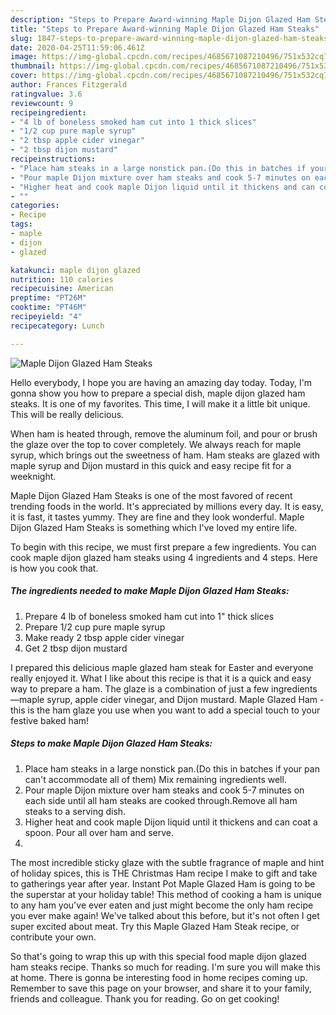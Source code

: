 ```yaml
---
description: "Steps to Prepare Award-winning Maple Dijon Glazed Ham Steaks"
title: "Steps to Prepare Award-winning Maple Dijon Glazed Ham Steaks"
slug: 1847-steps-to-prepare-award-winning-maple-dijon-glazed-ham-steaks
date: 2020-04-25T11:59:06.461Z
image: https://img-global.cpcdn.com/recipes/4685671087210496/751x532cq70/maple-dijon-glazed-ham-steaks-recipe-main-photo.jpg
thumbnail: https://img-global.cpcdn.com/recipes/4685671087210496/751x532cq70/maple-dijon-glazed-ham-steaks-recipe-main-photo.jpg
cover: https://img-global.cpcdn.com/recipes/4685671087210496/751x532cq70/maple-dijon-glazed-ham-steaks-recipe-main-photo.jpg
author: Frances Fitzgerald
ratingvalue: 3.6
reviewcount: 9
recipeingredient:
- "4 lb of boneless smoked ham cut into 1 thick slices"
- "1/2 cup pure maple syrup"
- "2 tbsp apple cider vinegar"
- "2 tbsp dijon mustard"
recipeinstructions:
- "Place ham steaks in a large nonstick pan.(Do this in batches if your pan can&#39;t accommodate all of them) Mix remaining ingredients well."
- "Pour maple Dijon mixture over ham steaks and cook 5-7 minutes on each side until all ham steaks are cooked through.Remove all ham steaks to a serving dish."
- "Higher heat and cook maple Dijon liquid until it thickens and can coat a spoon. Pour all over ham and serve."
- ""
categories:
- Recipe
tags:
- maple
- dijon
- glazed

katakunci: maple dijon glazed 
nutrition: 110 calories
recipecuisine: American
preptime: "PT26M"
cooktime: "PT46M"
recipeyield: "4"
recipecategory: Lunch

---
```



![Maple Dijon Glazed Ham Steaks](https://img-global.cpcdn.com/recipes/4685671087210496/751x532cq70/maple-dijon-glazed-ham-steaks-recipe-main-photo.jpg)

Hello everybody, I hope you are having an amazing day today. Today, I'm gonna show you how to prepare a special dish, maple dijon glazed ham steaks. It is one of my favorites. This time, I will make it a little bit unique. This will be really delicious.

When ham is heated through, remove the aluminum foil, and pour or brush the glaze over the top to cover completely. We always reach for maple syrup, which brings out the sweetness of ham. Ham steaks are glazed with maple syrup and Dijon mustard in this quick and easy recipe fit for a weeknight.

Maple Dijon Glazed Ham Steaks is one of the most favored of recent trending foods in the world. It's appreciated by millions every day. It is easy, it is fast, it tastes yummy. They are fine and they look wonderful. Maple Dijon Glazed Ham Steaks is something which I've loved my entire life.


To begin with this recipe, we must first prepare a few ingredients. You can cook maple dijon glazed ham steaks using 4 ingredients and 4 steps. Here is how you cook that.

<!--inarticleads1-->

##### The ingredients needed to make Maple Dijon Glazed Ham Steaks:

1. Prepare 4 lb of boneless smoked ham cut into 1&#34; thick slices
1. Prepare 1/2 cup pure maple syrup
1. Make ready 2 tbsp apple cider vinegar
1. Get 2 tbsp dijon mustard


I prepared this delicious maple glazed ham steak for Easter and everyone really enjoyed it. What I like about this recipe is that it is a quick and easy way to prepare a ham. The glaze is a combination of just a few ingredients—maple syrup, apple cider vinegar, and Dijon mustard. Maple Glazed Ham - this is the ham glaze you use when you want to add a special touch to your festive baked ham! 

<!--inarticleads2-->

##### Steps to make Maple Dijon Glazed Ham Steaks:

1. Place ham steaks in a large nonstick pan.(Do this in batches if your pan can&#39;t accommodate all of them) Mix remaining ingredients well.
1. Pour maple Dijon mixture over ham steaks and cook 5-7 minutes on each side until all ham steaks are cooked through.Remove all ham steaks to a serving dish.
1. Higher heat and cook maple Dijon liquid until it thickens and can coat a spoon. Pour all over ham and serve.
1. 


The most incredible sticky glaze with the subtle fragrance of maple and hint of holiday spices, this is THE Christmas Ham recipe I make to gift and take to gatherings year after year. Instant Pot Maple Glazed Ham is going to be the superstar at your holiday table! This method of cooking a ham is unique to any ham you&#39;ve ever eaten and just might become the only ham recipe you ever make again! We&#39;ve talked about this before, but it&#39;s not often I get super excited about meat. Try this Maple Glazed Ham Steak recipe, or contribute your own. 

So that's going to wrap this up with this special food maple dijon glazed ham steaks recipe. Thanks so much for reading. I'm sure you will make this at home. There is gonna be interesting food in home recipes coming up. Remember to save this page on your browser, and share it to your family, friends and colleague. Thank you for reading. Go on get cooking!
